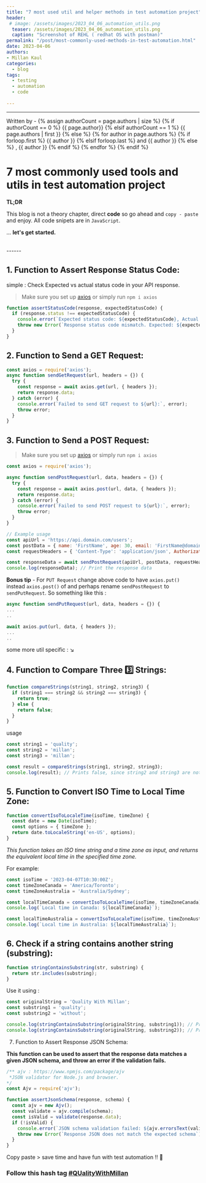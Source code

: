 ```yaml
---
title: "7 most used util and helper methods in test automation project"
header:
 # image: /assets/images/2023_04_06_automation_utils.png
  teaser: /assets/images/2023_04_06_automation_utils.png
  caption: "Screenshot of REHL ( redhat OS with postman)"
permalink: "/post/most-commonly-used-methods-in-test-automation.html"
date: 2023-04-06
authors:
- Millan Kaul
categories:
  - blog
tags:
  - testing
  - automation
  - code
  
---
```


<hr>
<p>
 Written by -
{% assign authorCount = page.authors | size %}
{% if authorCount == 0 %}
   {{ page.author}}
{% elsif authorCount == 1 %}
    {{ page.authors | first }}         
{% else %}
    {% for author in page.authors %}
        {% if forloop.first %}
            {{ author }}
        {% elsif forloop.last %}
            and {{ author }}
        {% else %}
            , {{ author }}
        {% endif %}
    {% endfor %}
{% endif %}
</p>



# 7 most commonly used tools and utils in test automation project


**TL;DR**

This blog is not a theory chapter, direct **code** so go ahead and `copy - paste` and enjoy. All code snipets are in `JavaScript`.

... **let's get started.**

<br>
------
<br>

## 1. Function to Assert Response Status Code:

simple : Check Expected vs actual status code in your API response.

> Make sure you set up [axios](https://www.npmjs.com/package/axios) or simply run `npm i axios`

```javascript
function assertStatusCode(response, expectedStatusCode) {
  if (response.status !== expectedStatusCode) {
    console.error(`Expected status code: ${expectedStatusCode}, Actual status code: ${response.status}`);
    throw new Error(`Response status code mismatch. Expected: ${expectedStatusCode}, Actual: ${response.status}`);
  }
}
```


## 2. Function to Send a GET Request:

```javascript
const axios = require('axios');
async function sendGetRequest(url, headers = {}) {
  try {
    const response = await axios.get(url, { headers });
    return response.data;
  } catch (error) {
    console.error(`Failed to send GET request to ${url}:`, error);
    throw error;
  }
}
```

## 3. Function to Send a POST Request:

> Make sure you set up [axios](https://www.npmjs.com/package/axios) or simply run `npm i axios`

```javascript
const axios = require('axios');

async function sendPostRequest(url, data, headers = {}) {
  try {
    const response = await axios.post(url, data, { headers });
    return response.data;
  } catch (error) {
    console.error(`Failed to send POST request to ${url}:`, error);
    throw error;
  }
}

// Example usage
const apiUrl = 'https://api.domain.com/users';
const postData = { name: 'FirstName', age: 30, email: 'FirstName@domain.com' };
const requestHeaders = { 'Content-Type': 'application/json', Authorization: 'Bearer <your_auth_token>' };

const responseData = await sendPostRequest(apiUrl, postData, requestHeaders);
console.log(responseData); // Print the response data
```

**Bonus tip** - For `PUT Request` change above code to have `axios.put()` instead `axios.post()` of and perhaps rename `sendPostRequest` to `sendPutRequest`. So something like this :

```javascript
async function sendPutRequest(url, data, headers = {}) {
...
..

await axios.put(url, data, { headers });
...
..
```

some more util specific : ↘️

## 4. Function to Compare Three 3️⃣  Strings:

```javascript
function compareStrings(string1, string2, string3) {
  if (string1 === string2 && string2 === string3) {
    return true;
  } else {
    return false;
  }
}
```

usage

```javascript
const string1 = 'quality';
const string2 = 'millan';
const string3 = 'millan';

const result = compareStrings(string1, string2, string3);
console.log(result); // Prints false, since string2 and string3 are not equal to string1

```


## 5. Function to Convert ISO Time to Local Time Zone:

```javascript
function convertIsoToLocaleTime(isoTime, timeZone) {
  const date = new Date(isoTime);
  const options = { timeZone };
  return date.toLocaleString('en-US', options);
}
```

*This function takes an ISO time string and a time zone as input, and returns the equivalent local time in the specified time zone.* 

For example:

```javascript
const isoTime = '2023-04-07T10:30:00Z';
const timeZoneCanada = 'America/Toronto';
const timeZoneAustralia = 'Australia/Sydney';

const localTimeCanada = convertIsoToLocaleTime(isoTime, timeZoneCanada);
console.log(`Local time in Canada: ${localTimeCanada}`);

const localTimeAustralia = convertIsoToLocaleTime(isoTime, timeZoneAustralia);
console.log(`Local time in Australia: ${localTimeAustralia}`);
```

## 6. Check if a string contains another string (substring):

```javascript
function stringContainsSubstring(str, substring) {
  return str.includes(substring);
}
```
Use it using :

```javascript
const originalString = 'Quality With Millan';
const substring1 = 'quality';
const substring2 = 'without';

console.log(stringContainsSubstring(originalString, substring1)); // Prints true
console.log(stringContainsSubstring(originalString, substring2)); // Prints false
```


7. Function to Assert Response JSON Schema:

**This function can be used to assert that the response data matches a given JSON schema, and throw an error if the validation fails.**


```javascript
/** ajv : https://www.npmjs.com/package/ajv
 *JSON validator for Node.js and browser.
*/
const Ajv = require('ajv');

function assertJsonSchema(response, schema) {
  const ajv = new Ajv();
  const validate = ajv.compile(schema);
  const isValid = validate(response.data);
  if (!isValid) {
    console.error(`JSON schema validation failed: ${ajv.errorsText(validate.errors)}`);
    throw new Error(`Response JSON does not match the expected schema`);
  }
}
```

Copy paste > save time and have fun with test automation !! 🙌


### Follow this hash tag [#QUalityWithMillan](https://www.linkedin.com/feed/hashtag/qualitywithmillan/)

